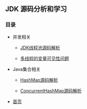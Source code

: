 ## JDK 源码分析和学习

### 目录
- 并发相关

   - [JDK线程池源码解析](thread/thread_pool.md)

   - [多线程的变量可见性问题](thread/thread_visable.md)

- Java集合相关
  
   - [HashMap源码解析](collection/hash_map.md)

   - [ConcurrentHashMap源码解析](collection/concurrent_hash_map.md)





- [首页](../index.md)







